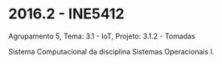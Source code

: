 # 2016.2 - INE5412
  Agrupamento 5,
  Tema: 3.1 - IoT,
  Projeto: 3.1.2 - Tomadas
  
  Sistema Computacional da disciplina Sistemas Operacionais I.
